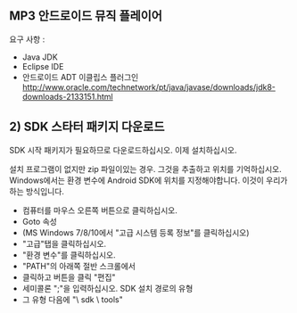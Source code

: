 
<h2>MP3 안드로이드 뮤직 플레이어</h2>

요구 사항 :
- Java JDK
- Eclipse IDE
- 안드로이드 ADT 이클립스 플러그인
http://www.oracle.com/technetwork/pt/java/javase/downloads/jdk8-downloads-2133151.html

<h2>2) SDK 스타터 패키지 다운로드</h2>
SDK 시작 패키지가 필요하므로 다운로드하십시오. 이제 설치하십시오.

설치 프로그램이 없지만 zip 파일이있는 경우. 그것을 추출하고 위치를 기억하십시오. Windows에서는 환경 변수에 Android SDK에 위치를 지정해야합니다. 이것이 우리가하는 방식입니다.

* 컴퓨터를 마우스 오른쪽 버튼으로 클릭하십시오.
* Goto 속성
* (MS Windows 7/8/10에서 "고급 시스템 등록 정보"를 클릭하십시오)
* "고급"탭을 클릭하십시오.
* "환경 변수"를 클릭하십시오.
* "PATH"의 아래쪽 절반 스크롤에서
* 클릭하고 버튼을 클릭 "편집"
* 세미콜론 ";"을 입력하십시오. SDK 설치 경로의 유형
* 그 유형 다음에 "\ sdk \ tools"
